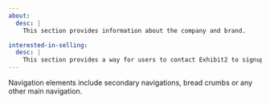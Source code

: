 ```yaml
---
about:
  desc: |
    This section provides information about the company and brand.

interested-in-selling:
  desc: |
    This section provides a way for users to contact Exhibit2 to signup and start selling their work with the service.
---
```

Navigation elements include secondary navigations, bread crumbs or any other main navigation.
